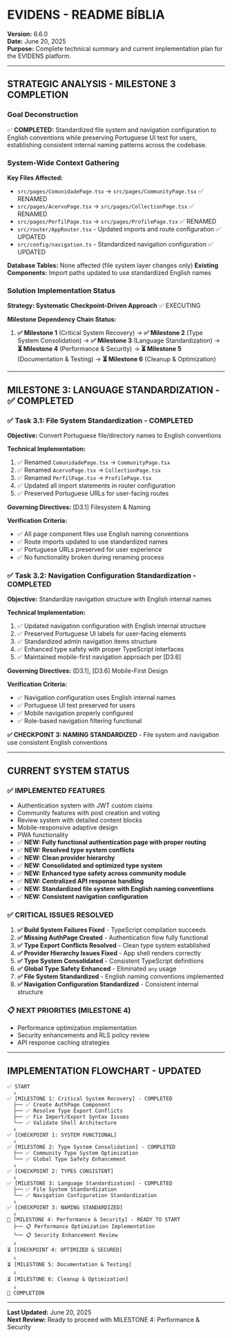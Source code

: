 
# **EVIDENS - README BÍBLIA**

**Version:** 6.6.0  
**Date:** June 20, 2025  
**Purpose:** Complete technical summary and current implementation plan for the EVIDENS platform.

---

## **STRATEGIC ANALYSIS - MILESTONE 3 COMPLETION**

### **Goal Deconstruction**
✅ **COMPLETED:** Standardized file system and navigation configuration to English conventions while preserving Portuguese UI text for users, establishing consistent internal naming patterns across the codebase.

### **System-Wide Context Gathering**
**Key Files Affected:**
- `src/pages/ComunidadePage.tsx` → `src/pages/CommunityPage.tsx` ✅ RENAMED
- `src/pages/AcervoPage.tsx` → `src/pages/CollectionPage.tsx` ✅ RENAMED  
- `src/pages/PerfilPage.tsx` → `src/pages/ProfilePage.tsx` ✅ RENAMED
- `src/router/AppRouter.tsx` - Updated imports and route configuration ✅ UPDATED
- `src/config/navigation.ts` - Standardized navigation configuration ✅ UPDATED

**Database Tables:** None affected (file system layer changes only)
**Existing Components:** Import paths updated to use standardized English names

### **Solution Implementation Status**
**Strategy: Systematic Checkpoint-Driven Approach** ✅ EXECUTING

**Milestone Dependency Chain Status:**
1. **✅ Milestone 1** (Critical System Recovery) → **✅ Milestone 2** (Type System Consolidation) → **✅ Milestone 3** (Language Standardization) → **⏳ Milestone 4** (Performance & Security) → **⏳ Milestone 5** (Documentation & Testing) → **⏳ Milestone 6** (Cleanup & Optimization)

---

## **MILESTONE 3: LANGUAGE STANDARDIZATION - ✅ COMPLETED**

### **✅ Task 3.1: File System Standardization - COMPLETED**
**Objective:** Convert Portuguese file/directory names to English conventions

**Technical Implementation:**
1. ✅ Renamed `ComunidadePage.tsx` → `CommunityPage.tsx`
2. ✅ Renamed `AcervoPage.tsx` → `CollectionPage.tsx`  
3. ✅ Renamed `PerfilPage.tsx` → `ProfilePage.tsx`
4. ✅ Updated all import statements in router configuration
5. ✅ Preserved Portuguese URLs for user-facing routes

**Governing Directives:** [D3.1] Filesystem & Naming

**Verification Criteria:**
- ✅ All page component files use English naming conventions
- ✅ Route imports updated to use standardized names
- ✅ Portuguese URLs preserved for user experience
- ✅ No functionality broken during renaming process

### **✅ Task 3.2: Navigation Configuration Standardization - COMPLETED**
**Objective:** Standardize navigation structure with English internal names

**Technical Implementation:**
1. ✅ Updated navigation configuration with English internal structure
2. ✅ Preserved Portuguese UI labels for user-facing elements
3. ✅ Standardized admin navigation items structure
4. ✅ Enhanced type safety with proper TypeScript interfaces
5. ✅ Maintained mobile-first navigation approach per [D3.6]

**Governing Directives:** [D3.1], [D3.6] Mobile-First Design

**Verification Criteria:**
- ✅ Navigation configuration uses English internal names
- ✅ Portuguese UI text preserved for users
- ✅ Mobile navigation properly configured
- ✅ Role-based navigation filtering functional

**✅ CHECKPOINT 3: NAMING STANDARDIZED** - File system and navigation use consistent English conventions

---

## **CURRENT SYSTEM STATUS**

### **✅ IMPLEMENTED FEATURES**
- Authentication system with JWT custom claims
- Community features with post creation and voting
- Review system with detailed content blocks
- Mobile-responsive adaptive design
- PWA functionality
- ✅ **NEW: Fully functional authentication page with proper routing**
- ✅ **NEW: Resolved type system conflicts**
- ✅ **NEW: Clean provider hierarchy**
- ✅ **NEW: Consolidated and optimized type system**
- ✅ **NEW: Enhanced type safety across community module**
- ✅ **NEW: Centralized API response handling**
- ✅ **NEW: Standardized file system with English naming conventions**
- ✅ **NEW: Consistent navigation configuration**

### **✅ CRITICAL ISSUES RESOLVED**
1. **✅ Build System Failures Fixed** - TypeScript compilation succeeds
2. **✅ Missing AuthPage Created** - Authentication flow fully functional
3. **✅ Type Export Conflicts Resolved** - Clean type system established
4. **✅ Provider Hierarchy Issues Fixed** - App shell renders correctly
5. **✅ Type System Consolidated** - Consistent TypeScript definitions
6. **✅ Global Type Safety Enhanced** - Eliminated `any` usage
7. **✅ File System Standardized** - English naming conventions implemented
8. **✅ Navigation Configuration Standardized** - Consistent internal structure

### **📋 NEXT PRIORITIES (MILESTONE 4)**
- Performance optimization implementation
- Security enhancements and RLS policy review
- API response caching strategies

---

## **IMPLEMENTATION FLOWCHART - UPDATED**

```
✅ START
  ↓
✅ [MILESTONE 1: Critical System Recovery] - COMPLETED
  ├── ✅ Create AuthPage Component
  ├── ✅ Resolve Type Export Conflicts
  ├── ✅ Fix Import/Export Syntax Issues
  └── ✅ Validate Shell Architecture
  ↓
✅ [CHECKPOINT 1: SYSTEM FUNCTIONAL]
  ↓
✅ [MILESTONE 2: Type System Consolidation] - COMPLETED
  ├── ✅ Community Type System Optimization
  └── ✅ Global Type Safety Enhancement
  ↓
✅ [CHECKPOINT 2: TYPES CONSISTENT]
  ↓
✅ [MILESTONE 3: Language Standardization] - COMPLETED
  ├── ✅ File System Standardization
  └── ✅ Navigation Configuration Standardization
  ↓
✅ [CHECKPOINT 3: NAMING STANDARDIZED]
  ↓
🔄 [MILESTONE 4: Performance & Security] - READY TO START
  ├── 📋 Performance Optimization Implementation
  └── 📋 Security Enhancement Review
  ↓
⏳ [CHECKPOINT 4: OPTIMIZED & SECURED]
  ↓
⏳ [MILESTONE 5: Documentation & Testing]
  ↓
⏳ [MILESTONE 6: Cleanup & Optimization]
  ↓
🎯 COMPLETION
```

---

**Last Updated:** June 20, 2025  
**Next Review:** Ready to proceed with MILESTONE 4: Performance & Security

